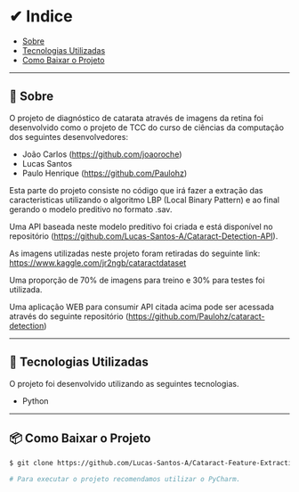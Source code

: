# ✔ Indice 

- [Sobre](#-sobre)
- [Tecnologias Utilizadas](#-tecnologias-utilizadas)
- [Como Baixar o Projeto](#-como-baixar-o-projeto)

---

## 📜 Sobre 

O projeto de diagnóstico de catarata através de imagens da retina foi desenvolvido como o projeto de TCC do curso de ciências da computação dos seguintes desenvolvedores:

- João Carlos (https://github.com/joaoroche)
- Lucas Santos
- Paulo Henrique (https://github.com/Paulohz)

Esta parte do projeto consiste no código que irá fazer a extração das caracteristicas utilizando o algoritmo LBP (Local Binary Pattern) e ao final gerando o modelo preditivo no formato .sav.

Uma API baseada neste modelo preditivo foi criada e está disponível no repositório (https://github.com/Lucas-Santos-A/Cataract-Detection-API). 

As imagens utilizadas neste projeto foram retiradas do seguinte link: https://www.kaggle.com/jr2ngb/cataractdataset

Uma proporção de 70% de imagens para treino e 30% para testes foi utilizada.

Uma aplicação WEB para consumir API citada acima pode ser acessada através do seguinte repositório (https://github.com/Paulohz/cataract-detection)

---

## 🚀 Tecnologias Utilizadas

O projeto foi desenvolvido utilizando as seguintes tecnologias.

- Python

---

## 📦 Como Baixar o Projeto

```bash
$ git clone https://github.com/Lucas-Santos-A/Cataract-Feature-Extraction

# Para executar o projeto recomendamos utilizar o PyCharm.

```








